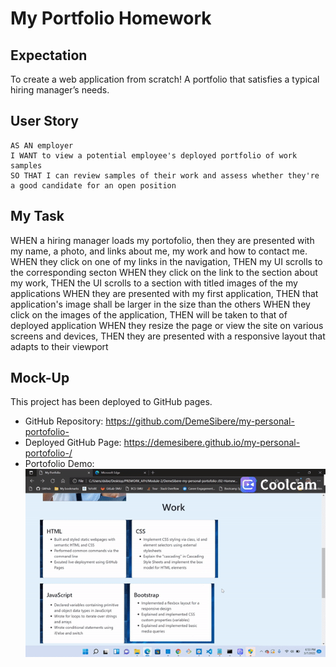# My Portfolio Homework

## Expectation

To create a web application from scratch! A portfolio that satisfies a typical hiring manager’s needs.


## User Story

```
AS AN employer
I WANT to view a potential employee's deployed portfolio of work samples
SO THAT I can review samples of their work and assess whether they're a good candidate for an open position
```


## My Task

WHEN a hiring manager loads my portofolio, then they are presented with my name, a photo, and links about me, my work and how to contact me.  
WHEN they click on one of my links in the navigation, THEN my UI scrolls to the corresponding secton
WHEN they click on the link to the section about my work, THEN the UI scrolls to a section with titled images of the my applications
WHEN they are presented with my first application, THEN that application's image shall be larger in the size than the others
WHEN they click on the images of the application, THEN will be taken to that of deployed application
WHEN they resize the page or view the site on various screens and devices, THEN they are presented with a responsive layout that adapts to their viewport



## Mock-Up

This project has been deployed to GitHub pages.

* GitHub Repository: https://github.com/DemeSibere/my-personal-portofolio-
* Deployed GitHub Page: https://demesibere.github.io/my-personal-portofolio-/
* Portofolio Demo:
![The following animation shows the web application's appearance and functionality portfolio demo](./assets/portofoliodemo.gif)




